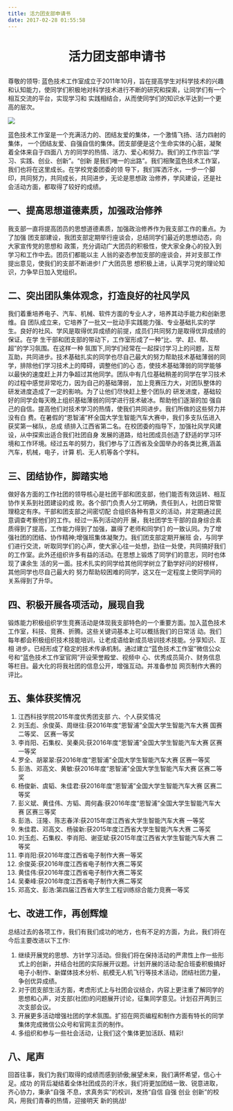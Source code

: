 ```yaml
---
title: 活力团支部申请书
date: 2017-02-28 01:55:58
---
```

# <p align="center">活力团支部申请书</p>

尊敬的领导: 蓝色技术工作室成立于2011年10月，旨在提高学生对科学技术的兴趣和认知能力，使同学们积极地对科学技术进行不断的研究和探索，让同学们有一个相互交流的平台，实现学习和 实践相结合，从而使同学们的知识水平达到一个更高的层次。

![](http://bst.lansejishu.com/groupphoto_160920)

蓝色技术工作室是一个充满活力的、团结友爱的集体，一个激情飞扬、活力四射的集体， 一个团结友爱、自强自信的集体。团支部便是这个生命实体的心脏，凝聚着全体来自于四面八 方的同学的热情、活力、爱心和努力。我们的工作宗旨:“学习、实践、创业、创新”。“创新 是我们唯一的出路”。我们相聚蓝色技术工作室，我们也将在这里成长。在学校党委团委的领 导下，我们挥洒汗水，一步一个脚印，共同努力，共同成长，共同进步，无论是思想政 治修养，学风建设，还是社会活动方面，都取得了较好的成绩。

## 一、提高思想道德素质，加强政治修养

我支部一直将提高团员的思想道德素质，加强政治修养作为我支部工作的重点。为了加强 团支部建设，我团支部定期举行座谈会，总结同学们最近的思想动态，向大家宣传党的思想和 政策，充分调动广大团员的积极性，使大家全身心的投入到学习和工作中去。团员们都能以主 人翁的姿态参加支部的座谈会，并对支部工作提出意见，使我们的支部不断进步! 广大团员思 想积极上进，认真学习党的理论知识，力争早日加入党组织。

## 二、突出团队集体观念，打造良好的社风学风

我们着重培养电子、汽车、机械、软件方面的专业人才，培养其动手能力和创新思维。自 团队成立来，它培养了一批又一批动手实践能力强、专业基础扎实的学生。良好的社风、学风是取得优异成绩的前提，成员们共同努力是取得优异成绩的保证。在学 生干部和团支部的带动下，工作室形成了一种“比、学、赶、帮、超”的学习氛围。在这样一种 氛围下,同学们经常在一起探讨学习上的问题，互帮互助，共同进步。技术基础扎实的同学也尽自己最大的努力帮助技术基础薄弱的同学，排除他们学习技术上的障碍，调整他们的心 态，使技术基础薄弱的同学能够以最快的速度赶上并力争超过其他同学。团队中有几位基础稍差的同学在学习技术的过程中感觉非常吃力，因为自己的基础薄弱， 加上竞赛压力大，对团队整体的研发进度造成了一定的影响。为了让他们尽快赶上整个团队的 研发进度，基础较好的同学会每天晚上组织基础薄弱的同学进行技术破冰。帮助他们逐渐的加 强自己的自信。提高他们对技术学习的热情，使我们共同进步。我们所做的这些努力并没有白 费。在暑假的“恩智浦”杯全国大学生智能汽车大赛中，我们多支队伍进入获奖第一梯队，总成 绩排入江西省第二名。在校团委的指导下，加强社风学风建设，从中探索出适合我们社团自身 发展的道路，给社团成员创造了舒适的学习环境和工作环境。经过五年的努力，我们参与了江西省及全国举办的各类比赛,涵盖汽车，机械，电子，计算 机、无人机等各个学科。

## 三、团结协作，脚踏实地

做好各方面的工作社团的领导核心是社团干部和团支部，他们能否有效运转、相互协作关系到社团建设的成 败。各个部门负责人分工明确，责任到人，社团日常管理稳定有序。干部和团支部之间密切配 合组织各种有意义的活动，并定期通过民意调查考察他们的工作。经过一系列活动的开 展，我社团学生干部的自身综合素质得到了提高，工作能力得到了加强，赢得了老师和同学们 的一致认同。为了增强社团的团结、协作精神;增强班集体凝聚力。我们团支部定期开展班 会，与同学们进行交流，听取同学们的心声，使大家心往一处想，劲往一处使，共同搞好我们 的工作室。此外还组织许多有益的活动。在思想上锻炼了同学们的意志，同时也体现了课余生 活的另一面。技术扎实的同学给其他同学树立了勤学好问的好榜样，其他同学也尽自己最大的 努力帮助较困难的同学，这又在一定程度上使同学间的关系得到了升华。

## 四、积极开展各项活动，展现自我

锻炼能力积极组织学生竞赛活动是体现我支部特色的一个重要方面。加入蓝色技术工作室，科技、竞赛、折腾。这些关键词基本上可以概括我们的日常活 动。我们每年都会积极组织技术技能培训，让老成语给新成员培训技术技能。分享知识、互相 进步。已经形成了稳定的技术传承机制。通过建立“蓝色技术工作室”微信公众号和“蓝色技术工作室官网”开设荣誉殿堂、视频中 心、优秀成员简介、财务信息等栏目。最大化的将我社团的信息公开，增强互动。并准备参加 网页制作大赛的评比。

## 五、集体获奖情况

1. 江西科技学院2015年度优秀团支部 六、个人获奖情况
1. 刘玉彪、余俊英、周继往:获2016年度“恩智浦”全国大学生智能汽车大赛 国赛二等奖、 区赛一等奖
2. 李肖阳、石集权、吴秦风:获2016年度“恩智浦”全国大学生智能汽车大赛 区赛一等奖
3. 罗全、胡翠翠:获2016年度“恩智浦”全国大学生智能汽车大赛 区赛一等奖
4. 彭浩、邓高文、黄敏:获2016年度“恩智浦”全国大学生智能汽车大赛 区赛二等奖
5. 杨俊新、虞韬、朱佳君:获2016年度“恩智浦”全国大学生智能汽车大赛 区赛二等奖
6. 彭义斌、黄佳伟、方韬、周何鑫:获2016年度“恩智浦”全国大学生智能汽车大赛 区赛三等奖
7. 彭浩、汪隆、陈志春洋:获2015年度江西省大学生智能汽车大赛 一等奖
8. 朱佳君、邓高文、杨骏新:获2015年度江西省大学生智能汽车大赛 二等奖
9. 刘玉彪、石集权、李肖阳、谢亚斌:获2015年度江西省大学生智能汽车大赛 二等奖
10. 李肖阳:获2016年度江西省电子制作大赛一等奖
11. 余俊英:获2016年度江西省电子制作大赛二等奖
12. 黄佳伟:获2016年度江西省电子制作大赛二等奖
13. 吴秦峰:获2016年度江西省电子制作大赛二等奖
14. 邓高文、彭浩:第四届江西省大学生工程训练综合能力竞赛一等奖

## 七、改进工作，再创辉煌

总结过去的各项工作，我们有我们成功的地方，也有不足的方面，为此，我们将在今后主要改进以下工作:

1. 继续开展党的思想、方针学习活动。但我们将在保持活动的严肃性上作一些形式上的创新，并结合社团的实际展开议题。计划开展的活动:配合班委积极搞好电子小制作、新媒体技术分析、航模无人机飞行等技术活动，团结社团力量，争创优异成绩。
2. 对于团支部生活方面，考虑形式上与社团会议结合，内容上更注重了解同学的思想和心声，对支部(社团)的问题展开讨论，征集同学意见。计划召开两到三次支部会议。
3. 开展更多活动增强社团的学术氛围。扩招在网页编程和制作方面有特长的同学集体完成微信公众号和官网主页的制作。
4. 多组织和参与一些社会活动，让我们这个集体更加活跃、精彩!

## 八、尾声

回首往事，我们为我们取得的成绩而感到骄傲;展望未来，我们满怀希望，信心十足。成功 的背后凝结着全体社团成员的汗水，我们将更加团结一致、锐意进取，齐心协力，秉承“自强 不息，求真务实”的校训，发扬“自信 自强 创业 创新”的校风，用我们青春的热情，迎接明天 新的挑战!


